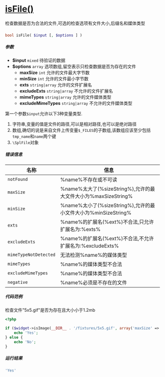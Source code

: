 [isFile()](http://twinh.github.io/widget/api/isFile)
====================================================

检查数据是否为合法的文件,可选的检查选项有文件大小,后缀名和媒体类型

### 
```php
bool isFile( $input [, $options ] )
```

##### 参数
* **$input** `mixed` 待验证的数据
* **$options** `array` 选项数组,留空表示只检查数据是否为存在的文件
   *  **maxSize** `int` 允许的文件最大字节数
   *  **minSize** `int` 允许的文件最小字节数
   *  **exts** `string|array` 允许的文件扩展名
   *  **excludeExts** `string|array` 不允许的文件扩展名
   *  **mimeTypes** `string|array` 允许的文件媒体类型
   *  **excludeMimeTypes** `string|array` 不允许的文件媒体类型


第一个参数`$input`允许以下3种变量类型.

1. 字符串,变量的值是文件的路径,可以是相对路径,也可以是绝对路径
2. 数组,确切的说是来自文件上传变量`$_FILES`的子数组,该数组应该至少包括`tmp_name`和`name`两个键
3. `\SplFile`对象

##### 错误信息
| **名称**              | **信息**                                                       | 
|-----------------------|----------------------------------------------------------------|
| `notFound`            | %name%不存在或不可读                                           |
| `maxSize`             | %name%太大了(%sizeString%),允许的最大文件大小为%maxSizeString% |
| `minSize`             | %name%太小了(%sizeString%),允许的最小文件大小为%minSizeString% |
| `exts`                | %name%的扩展名(%ext%)不合法,只允许扩展名为:%exts%              |
| `excludeExts`         | %name%的扩展名(%ext%)不合法,不允许扩展名为:%excludeExts%       |
| `mimeTypeNotDetected` | 无法检测%name%的媒体类型                                       |
| `mimeTypes`           | %name%的媒体类型不合法                                         |
| `excludeMimeTypes`    | %name%的媒体类型不合法                                         |
| `negative`            | %name%必须是不存在的文件                                       |


##### 代码范例
检查文件"5x5.gif"是否为存在且大小小于1.2mb
```php
<?php
 
if ($widget->isImage(__DIR__ . '/fixtures/5x5.gif', array('maxSize' => '1.2mb'))) {
    echo 'Yes';
} else {
    echo 'No';
}
```
##### 运行结果
```php
'Yes'
```
